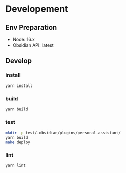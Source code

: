 # Developement

## Env Preparation
- Node: 16.x
- Obsidian API: latest

## Develop
### install
```sh
yarn install
```

### build
```sh
yarn build
```

### test
```sh
mkdir -p test/.obsidian/plugins/personal-assistant/
yarn build
make deploy
```

### lint
```sh
yarn lint
```